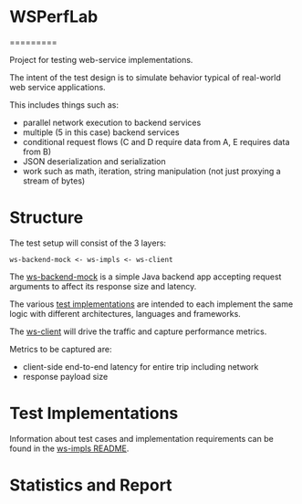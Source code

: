 # WSPerfLab
=========

Project for testing web-service implementations.

The intent of the test design is to simulate behavior typical of real-world web service applications.

This includes things such as:

- parallel network execution to backend services
- multiple (5 in this case) backend services
- conditional request flows (C and D require data from A, E requires data from B)
- JSON deserialization and serialization
- work such as math, iteration, string manipulation (not just proxying a stream of bytes)

# Structure

The test setup will consist of the 3 layers:

```ws-backend-mock <- ws-impls <- ws-client```

The <a href="WSPerfLab/tree/master/ws-backend-mock">ws-backend-mock</a> is a simple Java backend app accepting request arguments to affect its response size and latency.

The various <a href="WSPerfLab/tree/master/ws-impls">test implementations</a> are intended to each implement the same logic with different architectures, languages and frameworks.

The <a href="WSPerfLab/tree/master/ws-client">ws-client</a> will drive the traffic and capture performance metrics.

Metrics to be captured are:

- client-side end-to-end latency for entire trip including network
- response payload size

# Test Implementations

Information about test cases and implementation requirements can be found in the <a href="WSPerfLab/tree/master/ws-impls">ws-impls README</a>.


# Statistics and Report

